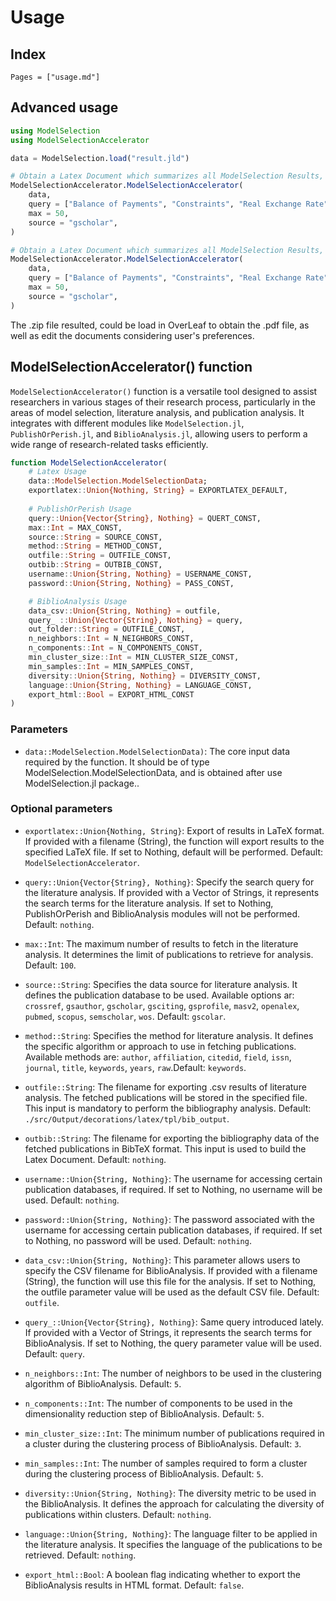 # Usage

## Index

```@contents
Pages = ["usage.md"]
```

## Advanced usage

```julia
using ModelSelection
using ModelSelectionAccelerator

data = ModelSelection.load("result.jld")

# Obtain a Latex Document which summarizes all ModelSelection Results, as well as a bibliography analysis based on keywords introduced by the user, from google scholar. In this case, at least 50 documents are analyzed.
ModelSelectionAccelerator.ModelSelectionAccelerator(
	data, 
	query = ["Balance of Payments", "Constraints", "Real Exchange Rate"], 
	max = 50,
	source = "gscholar",
) 

# Obtain a Latex Document which summarizes all ModelSelection Results, as well as a bibliography analysis based on keywords introduced by the user, from google scholar. In this case, at least 50 documents are analyzed.
ModelSelectionAccelerator.ModelSelectionAccelerator(
	data, 
	query = ["Balance of Payments", "Constraints", "Real Exchange Rate"], 
	max = 50,
	source = "gscholar",
) 
```

The .zip file resulted, could be load in OverLeaf to obtain the .pdf file, as well as edit the documents considering user's preferences.

## ModelSelectionAccelerator() function

`ModelSelectionAccelerator()` function is a versatile tool designed to assist researchers in various stages of their research process, particularly in the areas of model selection, literature analysis, and publication analysis. It integrates with different modules like `ModelSelection.jl`, `PublishOrPerish.jl`, and `BiblioAnalysis.jl`, allowing users to perform a wide range of research-related tasks efficiently.

```julia
function ModelSelectionAccelerator(
	# Latex Usage
	data::ModelSelection.ModelSelectionData;
	exportlatex::Union{Nothing, String} = EXPORTLATEX_DEFAULT,
	
	# PublishOrPerish Usage
	query::Union{Vector{String}, Nothing} = QUERT_CONST,
	max::Int = MAX_CONST, 
	source::String = SOURCE_CONST, 
	method::String = METHOD_CONST, 
	outfile::String = OUTFILE_CONST,
	outbib::String = OUTBIB_CONST,
	username::Union{String, Nothing} = USERNAME_CONST,
	password::Union{String, Nothing} = PASS_CONST,

	# BiblioAnalysis Usage
	data_csv::Union{String, Nothing} = outfile,
	query_ ::Union{Vector{String}, Nothing} = query,
	out_folder::String = OUTFILE_CONST, 
	n_neighbors::Int = N_NEIGHBORS_CONST, 
	n_components::Int = N_COMPONENTS_CONST, 
	min_cluster_size::Int = MIN_CLUSTER_SIZE_CONST,
	min_samples::Int = MIN_SAMPLES_CONST,
	diversity::Union{String, Nothing} = DIVERSITY_CONST,
	language::Union{String, Nothing} = LANGUAGE_CONST,
	export_html::Bool = EXPORT_HTML_CONST
)
```

### Parameters
- `data::ModelSelection.ModelSelectionData)`: The core input data required by the function. It should be of type ModelSelection.ModelSelectionData, and is obtained after use ModelSelection.jl package..

### Optional parameters

- `exportlatex::Union{Nothing, String}`: Export of results in LaTeX format. If provided with a filename (String), the function will export results to the specified LaTeX file. If set to Nothing, default will be performed. Default: `ModelSelectionAccelerator`.

- `query::Union{Vector{String}, Nothing}`: Specify the search query for the literature analysis. If provided with a Vector of Strings, it represents the search terms for the literature analysis. If set to Nothing, PublishOrPerish and BiblioAnalysis modules will not be performed. Default: `nothing`.

- `max::Int`: The maximum number of results to fetch in the literature analysis. It determines the limit of publications to retrieve for analysis. Default: `100`.

- `source::String`: Specifies the data source for literature analysis. It defines the publication database to be used. Available options ar: `crossref`, `gsauthor`, `gscholar`, `gsciting`, `gsprofile`, `masv2`, `openalex`, `pubmed`, `scopus`, `semscholar`, `wos`. Default: `gscolar`.

- `method::String`: Specifies the method for literature analysis. It defines the specific algorithm or approach to use in fetching publications. Available methods are: `author`, `affiliation`, `citedid`, `field`, `issn`, `journal`, `title`, `keywords`, `years`, `raw`.Default: `keywords`.

- `outfile::String`: The filename for exporting .csv results of literature analysis. The fetched publications will be stored in the specified file. This input is mandatory to perform the bibliography analysis. Default: `./src/Output/decorations/latex/tpl/bib_output`.

- `outbib::String`: The filename for exporting the bibliography data of the fetched publications in BibTeX format. This input is used to build the Latex Document. Default: `nothing`.

- `username::Union{String, Nothing}`: The username for accessing certain publication databases, if required. If set to Nothing, no username will be used. Default: `nothing`.

- `password::Union{String, Nothing}`: The password associated with the username for accessing certain publication databases, if required. If set to Nothing, no password will be used. Default: `nothing`.

- `data_csv::Union{String, Nothing}`: This parameter allows users to specify the CSV filename for BiblioAnalysis. If provided with a filename (String), the function will use this file for the analysis. If set to Nothing, the outfile parameter value will be used as the default CSV file. Default: `outfile`.

- `query_::Union{Vector{String}, Nothing}`: Same query introduced lately. If provided with a Vector of Strings, it represents the search terms for BiblioAnalysis. If set to Nothing, the query parameter value will be used. Default: `query`.

- `n_neighbors::Int`: The number of neighbors to be used in the clustering algorithm of BiblioAnalysis. Default: `5`.

- `n_components::Int`: The number of components to be used in the dimensionality reduction step of BiblioAnalysis. Default: `5`.

- `min_cluster_size::Int`: The minimum number of publications required in a cluster during the clustering process of BiblioAnalysis. Default: `3`.

- `min_samples::Int`: The number of samples required to form a cluster during the clustering process of BiblioAnalysis. Default: `5`.

- `diversity::Union{String, Nothing}`: The diversity metric to be used in the BiblioAnalysis. It defines the approach for calculating the diversity of publications within clusters. Default: `nothing`.

- `language::Union{String, Nothing}`: The language filter to be applied in the literature analysis. It specifies the language of the publications to be retrieved. Default: `nothing`.

- `export_html::Bool`: A boolean flag indicating whether to export the BiblioAnalysis results in HTML format. Default: `false`.
